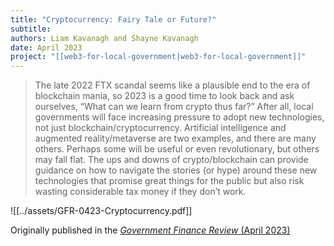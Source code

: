 ```yaml
---
title: "Cryptocurrency: Fairy Tale or Future?"
subtitle: 
authors: Liam Kavanagh and Shayne Kavanagh
date: April 2023
project: "[[web3-for-local-government|web3-for-local-government]]"
---
```

>The late 2022 FTX scandal seems like a plausible end to the era of blockchain mania, so 2023 is a good time to look back and ask ourselves, “What can we learn from crypto thus far?” After all, local governments will face increasing pressure to adopt new technologies, not just blockchain/cryptocurrency. Artificial intelligence and augmented reality/metaverse are two examples, and there are many others. Perhaps some will be useful or even revolutionary, but others may fall flat. The ups and downs of crypto/blockchain can provide guidance on how to navigate the stories (or hype) around these new technologies that promise great things for the public but also risk wasting considerable tax money if they don’t work.

![[../assets/GFR-0423-Cryptocurrency.pdf]]


Originally published in the [*Government Finance Review* (April 2023)](https://www.gfoa.org/materials/gfr0423-cryptocurrency)